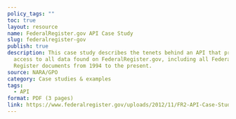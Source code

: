 ```yaml
---
policy_tags: ""
toc: true
layout: resource
name: FederalRegister.gov API Case Study
slug: federalregister-gov
publish: true
description: This case study describes the tenets behind an API that provides
  access to all data found on FederalRegister.gov, including all Federal
  Register documents from 1994 to the present.
source: NARA/GPO
category: Case studies & examples
tags:
  - API
format: PDF (3 pages)
link: https://www.federalregister.gov/uploads/2012/11/FR2-API-Case-Study1.pdf
---
```

